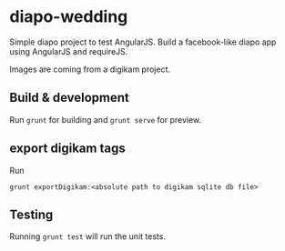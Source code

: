 # diapo-wedding

Simple diapo project to test AngularJS.
Build a facebook-like diapo app using AngularJS and requireJS.

Images are coming from a digikam project.

## Build & development

Run `grunt` for building and `grunt serve` for preview.

## export digikam tags

Run

    grunt exportDigikam:<absolute path to digikam sqlite db file>

## Testing

Running `grunt test` will run the unit tests.
